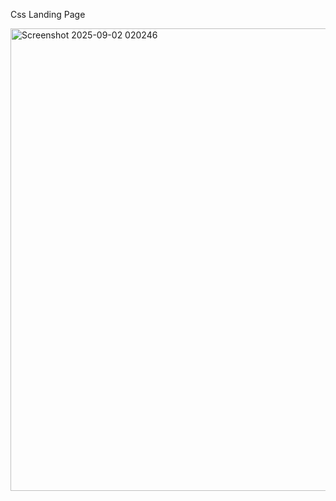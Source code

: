 Css Landing Page

<img width="1366" height="740" alt="Screenshot 2025-09-02 020246" src="https://github.com/user-attachments/assets/743a1955-c9ea-41a9-843e-1701f4286c6a" />
